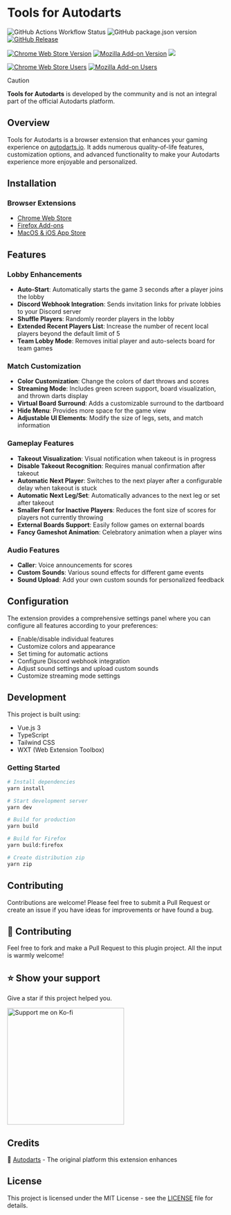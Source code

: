 # Tools for Autodarts

![GitHub Actions Workflow Status](https://img.shields.io/github/actions/workflow/status/creazy231/tools-for-autodarts/release.yml)
![GitHub package.json version](https://img.shields.io/github/package-json/v/creazy231/tools-for-autodarts)
[![GitHub Release](https://img.shields.io/github/v/release/creazy231/tools-for-autodarts)](https://github.com/creazy231/tools-for-autodarts/releases)


[![Chrome Web Store Version](https://img.shields.io/chrome-web-store/v/oolfddhehmbpdnlmoljmllcdggmkgihh?logo=google-chrome&logoColor=%23FFFFFF&label=Chrome)](https://chromewebstore.google.com/detail/tools-for-autodarts/oolfddhehmbpdnlmoljmllcdggmkgihh)
[![Mozilla Add-on Version](https://img.shields.io/amo/v/tools-for-autodarts?logo=firefox&logoColor=%23FFFFFF&label=Firefox)](https://addons.mozilla.org/de/firefox/addon/tools-for-autodarts)
[![](https://img.shields.io/itunes/v/6479754594?logo=apple&label=MacOS%20%26%20iOS
)](https://apps.apple.com/de/app/tools-for-autodarts/id6479754594)

[![Chrome Web Store Users](https://img.shields.io/chrome-web-store/users/oolfddhehmbpdnlmoljmllcdggmkgihh?logo=google-chrome&logoColor=%23FFFFFF&label=Chrome%20Users)](https://chromewebstore.google.com/detail/tools-for-autodarts/oolfddhehmbpdnlmoljmllcdggmkgihh)
[![Mozilla Add-on Users](https://img.shields.io/amo/users/tools-for-autodarts?logo=firefox&logoColor=%23FFFFFF&label=Firefox%20Users&color=4c1)](https://addons.mozilla.org/de/firefox/addon/tools-for-autodarts)

> [!CAUTION]
> **Tools for Autodarts** is developed by the community and is not an integral part of the official Autodarts platform.

## Overview

Tools for Autodarts is a browser extension that enhances your gaming experience on [autodarts.io](https://autodarts.io). It adds numerous quality-of-life features, customization options, and advanced functionality to make your Autodarts experience more enjoyable and personalized.

## Installation

### Browser Extensions
- [Chrome Web Store](https://chromewebstore.google.com/detail/tools-for-autodarts/oolfddhehmbpdnlmoljmllcdggmkgihh)
- [Firefox Add-ons](https://addons.mozilla.org/de/firefox/addon/tools-for-autodarts)
- [MacOS & iOS App Store](https://apps.apple.com/de/app/tools-for-autodarts/id6479754594)

## Features

### Lobby Enhancements
- **Auto-Start**: Automatically starts the game 3 seconds after a player joins the lobby
- **Discord Webhook Integration**: Sends invitation links for private lobbies to your Discord server
- **Shuffle Players**: Randomly reorder players in the lobby
- **Extended Recent Players List**: Increase the number of recent local players beyond the default limit of 5
- **Team Lobby Mode**: Removes initial player and auto-selects board for team games

### Match Customization
- **Color Customization**: Change the colors of dart throws and scores
- **Streaming Mode**: Includes green screen support, board visualization, and thrown darts display
- **Virtual Board Surround**: Adds a customizable surround to the dartboard
- **Hide Menu**: Provides more space for the game view
- **Adjustable UI Elements**: Modify the size of legs, sets, and match information

### Gameplay Features
- **Takeout Visualization**: Visual notification when takeout is in progress
- **Disable Takeout Recognition**: Requires manual confirmation after takeout
- **Automatic Next Player**: Switches to the next player after a configurable delay when takeout is stuck
- **Automatic Next Leg/Set**: Automatically advances to the next leg or set after takeout
- **Smaller Font for Inactive Players**: Reduces the font size of scores for players not currently throwing
- **External Boards Support**: Easily follow games on external boards
- **Fancy Gameshot Animation**: Celebratory animation when a player wins

### Audio Features
- **Caller**: Voice announcements for scores
- **Custom Sounds**: Various sound effects for different game events
- **Sound Upload**: Add your own custom sounds for personalized feedback

## Configuration

The extension provides a comprehensive settings panel where you can configure all features according to your preferences:

- Enable/disable individual features
- Customize colors and appearance
- Set timing for automatic actions
- Configure Discord webhook integration
- Adjust sound settings and upload custom sounds
- Customize streaming mode settings

## Development

This project is built using:
- Vue.js 3
- TypeScript
- Tailwind CSS
- WXT (Web Extension Toolbox)

### Getting Started

```bash
# Install dependencies
yarn install

# Start development server
yarn dev

# Build for production
yarn build

# Build for Firefox
yarn build:firefox

# Create distribution zip
yarn zip
```

## Contributing

Contributions are welcome! Please feel free to submit a Pull Request or create an issue if you have ideas for improvements or have found a bug.

## 🤝 Contributing
Feel free to fork and make a Pull Request to this plugin project. All the input is warmly welcome!

## ⭐️ Show your support
Give a star if this project helped you.

<a href="https://ko-fi.com/creazy231">
  <img width="270px" src="https://storage.ko-fi.com/cdn/brandasset/kofi_button_stroke.png" alt="Support me on Ko-fi">
</a>

## Credits

🎯 [Autodarts](https://autodarts.io) - The original platform this extension enhances

## License

This project is licensed under the MIT License - see the [LICENSE](LICENSE) file for details.

